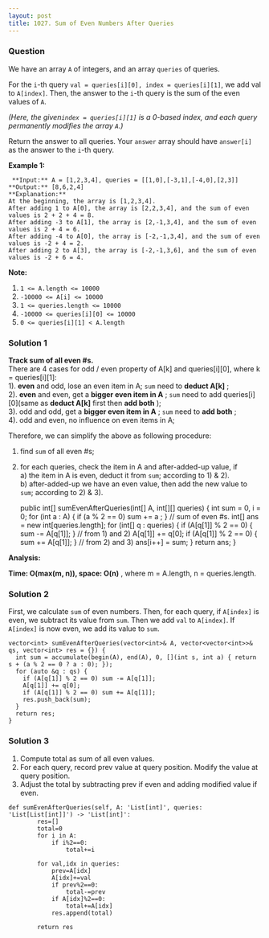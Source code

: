 ```yaml
---
layout: post
title: 1027. Sum of Even Numbers After Queries
---
```

### Question
We have an array `A` of integers, and an array `queries` of queries.

For the `i`-th query `val = queries[i][0], index = queries[i][1]`, we add val
to `A[index]`.  Then, the answer to the `i`-th query is the sum of the even
values of `A`.

 _(Here, the given`index = queries[i][1]` is a 0-based index, and each query
permanently modifies the array `A`.)_

Return the answer to all queries.  Your `answer` array should have `answer[i]`
as the answer to the `i`-th query.



 **Example 1:**

    
    
     **Input:** A = [1,2,3,4], queries = [[1,0],[-3,1],[-4,0],[2,3]]
    **Output:** [8,6,2,4]
    **Explanation:**
    At the beginning, the array is [1,2,3,4].
    After adding 1 to A[0], the array is [2,2,3,4], and the sum of even values is 2 + 2 + 4 = 8.
    After adding -3 to A[1], the array is [2,-1,3,4], and the sum of even values is 2 + 4 = 6.
    After adding -4 to A[0], the array is [-2,-1,3,4], and the sum of even values is -2 + 4 = 2.
    After adding 2 to A[3], the array is [-2,-1,3,6], and the sum of even values is -2 + 6 = 4.
    



 **Note:**

  1. `1 <= A.length <= 10000`
  2. `-10000 <= A[i] <= 10000`
  3. `1 <= queries.length <= 10000`
  4. `-10000 <= queries[i][0] <= 10000`
  5. `0 <= queries[i][1] < A.length`

### Solution 1
 **Track sum of all even #s.**  
There are 4 cases for odd / even property of A[k] and queries[i][0], where k =
queries[i][1]:  
1). **even** and odd, lose an even item in A; `sum` need to **deduct A[k]** ;  
2). **even** and even, get a **bigger even item in A** ; `sum` need to add
queries[i][0](same as **deduct A[k]** first then **add both** );  
3). odd and odd, get a **bigger even item in A** ; `sum` need to **add both**
;  
4). odd and even, no influence on even items in A;

Therefore, we can simplify the above as following procedure:

  1. find `sum` of all even #s;
  2. for each queries, check the item in A and after-added-up value, if  
a) the item in A is even, deduct it from `sum`; according to 1) & 2).  
b) after-added-up we have an even value, then add the new value to `sum`;
according to 2) & 3).

    
        public int[] sumEvenAfterQueries(int[] A, int[][] queries) {
        int sum = 0, i = 0;
        for (int a : A) { if (a % 2 == 0) sum += a ; } // sum of even #s.
        int[] ans = new int[queries.length];
        for (int[] q : queries) {
            if (A[q[1]] % 2 == 0) { sum -= A[q[1]]; } // from 1) and 2)
            A[q[1]] += q[0];
            if (A[q[1]] % 2 == 0) { sum += A[q[1]]; } // from 2) and 3)
            ans[i++] = sum;
        }
        return ans;
    }
    

**Analysis:**

 **Time: O(max(m, n)), space: O(n)** , where m = A.length, n = queries.length.


### Solution 2
First, we calculate `sum` of even numbers. Then, for each query, if `A[index]`
is even, we subtract its value from `sum`. Then we add `val` to `A[index]`. If
`A[index]` is now even, we add its value to `sum`.

    
    
    vector<int> sumEvenAfterQueries(vector<int>& A, vector<vector<int>>& qs, vector<int> res = {}) {
      int sum = accumulate(begin(A), end(A), 0, [](int s, int a) { return s + (a % 2 == 0 ? a : 0); });
      for (auto &q : qs) {
        if (A[q[1]] % 2 == 0) sum -= A[q[1]];
        A[q[1]] += q[0];
        if (A[q[1]] % 2 == 0) sum += A[q[1]];
        res.push_back(sum);
      }
      return res;
    }
    


### Solution 3
  1. Compute total as sum of all even values.
  2. For each query, record prev value at query position. Modify the value at query position.
  3. Adjust the total by subtracting prev if even and adding modified value if even.

    
    
    def sumEvenAfterQueries(self, A: 'List[int]', queries: 'List[List[int]]') -> 'List[int]':
            res=[]
            total=0
            for i in A:
                if i%2==0:
                    total+=i
            
            for val,idx in queries:
                prev=A[idx]
                A[idx]+=val
                if prev%2==0:
                    total-=prev
                if A[idx]%2==0:
                    total+=A[idx]
                res.append(total)
                
            return res
    



